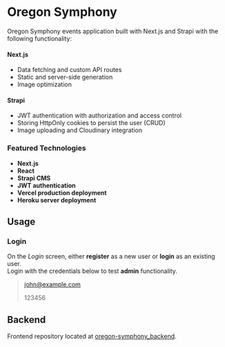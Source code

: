 # Oregon Symphony
Oregon Symphony events application built with Next.js and Strapi with the following functionality:

#### Next.js
* Data fetching and custom API routes
* Static and server-side generation
* Image optimization
#### Strapi
* JWT authentication with authorization and access control
* Storing HttpOnly cookies to persist the user (CRUD)
* Image uploading and Cloudinary integration

### Featured Technologies
* **Next.js**
* **React**
* **Strapi CMS**
* **JWT authentication**
* **Vercel production deployment**
* **Heroku server deployment**

## Usage

### Login
On the *Login* screen, either **register** as a new user or **login** as an existing user.  
Login with the credentials below to test **admin** functionality.

> john@example.com
>
> 123456

## Backend

Frontend repository located at [oregon-symphony_backend](https://github.com/kylewb94/oregon-symphony_backend).
